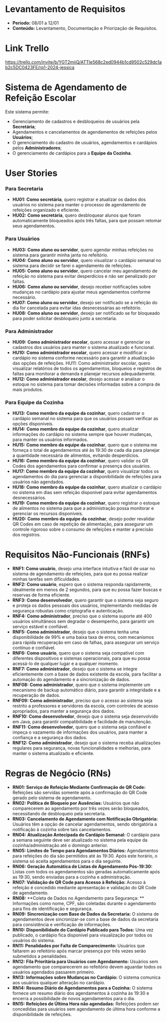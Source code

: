 # Levantamento de Requisitos
* **Período:** 
    08/01 a 12/01
* **Conteúdo:** 
    Levantamento, Documentação e Priorização de Requisitos.

# Link Trello
https://trello.com/invite/b/YGT2miiQ/ATTIe568c2ed0944b1cd9502c529dc1ab2c5DC0423FE/rp1-2024-jessica

# Sistema de Agendamento de Refeição Escolar
Este sistema permite:
* Gerenciamento de cadastros e desbloqueios de usuários pela **Secretária**;
* Agendamentos e cancelamentos de agendamentos de refeições pelos **Usuários**; 
* O gerenciamento do cadastro de usuários, agendamentos e cardápios pelos **Administradores**;
* O gerenciamento de cardápios para a **Equipe da Cozinha**.

# User Stories

### Para Secretaria
* **HU01:** **Como secretária**, quero registrar e atualizar os dados dos usuários no sistema para manter o processo de agendamento de refeições organizado e eficiente.
* **HU02:** **Como secretária**, quero desbloquear alunos que foram automaticamente bloqueados após três faltas, para que possam retomar seus agendamentos.

### Para Usuários
* **HU03:** **Como aluno ou servidor**, quero agendar minhas refeições no sistema para garantir minha janta no refeitório.
* **HU04:** **Como aluno ou servidor**, quero visualizar o cardápio semanal no sistema para decidir se farei o agendamento de refeições.
* **HU05:** **Como aluno ou servidor**, quero cancelar meu agendamento de refeição no sistema para evitar desperdícios e não ser penalizado por faltas.
* **HU06:** **Como aluno ou servidor**, desejo receber notificações sobre mudanças no cardápio para ajustar meus agendamentos conforme necessário.
* **HU07:** **Como aluno ou servidor**, desejo ser notificado se a refeição do dia for cancelada para evitar idas desnecessárias ao refeitório.
* **HU08:** **Como aluno ou servidor**, desejo ser notificado se for bloqueado para poder solicitar desbloqueio junto a secretaria.

### Para Administrador
* **HU09:** **Como administrador escolar**, quero acessar e gerenciar os cadastros dos usuários para manter o sistema atualizado e funcional.
* **HU10:** **Como administrador escolar**, quero acessar e modificar o cardápio no sistema conforme necessário para garantir a atualização das opções de refeições.
HU11: Como administrador escolar, quero visualizar relatórios de todos os agendamentos, bloqueios e registros de faltas para monitorar a demanda e planejar recursos adequadamente.
* **HU12:** **Como administrador escolar**, desejo acessar e analisar o estoque no sistema para tomar decisões informadas sobre a compra de mais produtos.

### Para Equipe da Cozinha
* **HU13:** **Como membro da equipe da cozinhar**, quero cadastrar o cardápio semanal no sistema para que os usuários possam verificar as opções disponíveis.
* **HU14:** **Como membro da equipe da cozinhar**, quero atualizar informações do cardápio no sistema sempre que houver mudanças, para manter os usuários informados.
* **HU15:** **Como membro da equipe da cozinhar**, quero que o sistema me forneça o total de agendamentos até às 19:30 de cada dia para planejar a quantidade necessária de alimentos, evitando desperdícios.
* **HU16:** **Como membro da equipe da cozinhar**, quero validar os QR Codes dos agendamentos para confirmar a presença dos usuários.
* **HU17:** **Como membro da equipe da cozinhar**, quero visualizar todos os agendamentos do dia para gerenciar a disponibilidade de refeições para usuários não agendados.
* **HU18:** **Como membro da equipe da cozinhar**, quero atualizar o cardápio no sistema em dias sem refeição disponível para evitar agendamentos desnecessários.
* **HU19:** **Como membro da equipe da cozinhar**, quero registrar o estoque de alimentos no sistema para que a administração possa monitorar e gerenciar os recursos disponíveis.
* **HU20:** **Como membro da equipe da cozinhar**, desejo poder revalidar QR Codes em caso de repetição de alimentação, para assegurar um controle rigoroso sobre o consumo de refeições e manter a precisão dos registros.

# Requisitos Não-Funcionais (RNFs) 

* **RNF1:** **Como usuário**, desejo uma interface intuitiva e fácil de usar no sistema de agendamento de refeições, para que eu possa realizar minhas tarefas sem dificuldades. 
* **RNF2:** **Como usuário**, espero que o sistema responda rapidamente, idealmente em menos de 2 segundos, para que eu possa fazer buscas e reservas de forma eficiente. 
* **RNF3:** **Como desenvolvedor**, quero garantir que o sistema seja seguro e proteja os dados pessoais dos usuários, implementando medidas de segurança robustas como criptografia e autenticação.
* **RNF4:** **Como administrador**, preciso que o sistema suporte até 400 usuários simultâneos sem degradar o desempenho, para garantir um serviço estável e confiável.
* **RNF5:** **Como administrador**, desejo que o sistema tenha uma disponibilidade de 99% e uma baixa taxa de erros, com mecanismos para rápida recuperação em caso de falhas, para assegurar um serviço contínuo e confiável. 
* **RNF6:** **Como usuário**, quero que o sistema seja compatível com diferentes dispositivos e sistemas operacionais, para que eu possa acessá-lo de qualquer lugar e a qualquer momento. 
* **RNF7:** **Como administrador**, desejo que o sistema se integre eficientemente com a base de dados existente da escola, para facilitar a automação do agendamento e a sincronização de dados.
* **RNF08:** **Como administrador**, quero que o sistema implemente um mecanismo de backup automático diário, para garantir a integridade e a recuperação de dados.
* **RNF09:** **Como administrador**, preciso que o acesso ao sistema seja restrito a professores e servidores da escola, com controles de acesso apropriados, para manter a segurança dos dados. 
* **RNF10:** **Como desenvolvedor**, desejo que o sistema seja desenvolvido em Java, para garantir compatibilidade e facilidade de manutenção.
* **RNF11:** **Como desenvolvedor**, quero que o sistema seja confiável e impeça o vazamento de informações dos usuários, para manter a confiança e a segurança dos dados.
* **RNF12:** **Como administrador**, desejo que o sistema receba atualizações regulares para segurança, novas funcionalidades e melhorias, para manter o sistema atualizado e eficiente.

# Regras de Negócio (RNs) 

* **RN01:**	**Serviço de Refeição Mediante Confirmação de QR Code:** Refeições são servidas somente após a confirmação do QR Code gerado pelo sistema de agendamento.
* **RN02:**	**Política de Bloqueio por Ausências:** Usuários que não comparecerem ao agendamento por três vezes serão bloqueados, necessitando de desbloqueio pela secretaria.
* **RN03:**	**Cancelamento de Agendamento com Notificação Obrigatória:** Usuários têm a opção de cancelar agendamentos, sendo obrigatória a notificação à cozinha sobre tais cancelamentos.
* **RN04:**	**Atualização Antecipada do Cardápio Semanal:** O cardápio para a semana seguinte deve ser atualizado no sistema pela equipe da cozinha/administração até o domingo anterior.
* **RN05:**	**Limites de Tempo para Agendamentos Diários:** Agendamentos para refeições do dia são permitidos até às 19:30. Após este horário, o sistema só aceita agendamentos para o dia seguinte.
* **RN06:**	**Geração Automática de Listas de Agendamento Pós-19:30:** Listas com todos os agendamentos são geradas automaticamente após as 19:30, sendo enviadas para a cozinha e administração.
* **RN07:**	**Validação de QR Code para Acesso à Refeição:** Acesso à refeição é concedido mediante apresentação e validação do QR Code de agendamento.
* **RN08:**	**Coleta de Dados no Agendamento para Segurança: ** Informações como nome, CPF, são coletadas durante o agendamento para fins de identificação e segurança.
* **RN09:**	**Sincronização com Base de Dados da Secretaria:** O sistema de agendamentos deve sincronizar-se com a base de dados da secretaria para consistência e verificação de informações.
* **RN10:**	**Disponibilidade do Cardápio Publicado para Todos:** Uma vez publicado, o cardápio fica disponível para visualização por todos os usuários do sistema.
* **RN11:**	**Penalidades por Falta de Comparecimento:** Usuários que faltarem ao refeitório após marcar presença por três vezes serão submetidos a penalidades.
* **RN12:**	**Fila Prioritária para Usuários com Agendamento:** Usuários sem agendamento que comparecerem ao refeitório devem aguardar todos os usuários agendados passarem primeiro.
* **RN13:**	**Informações sobre Mudanças no Cardápio:** O sistema comunica aos usuários qualquer alteração no cardápio.
* **RN14:**	**Resumo Diário de Agendamentos para a Cozinha:** O sistema fornece um resumo diário dos agendamentos à cozinha às 19:30 e encerra a possibilidade de novos agendamentos para o dia.
* **RN15:**	**Refeições de Última Hora não agendadas:** Refeições podem ser concedidas para usuários sem agendamento de última hora conforme a disponibilidade de refeições.
